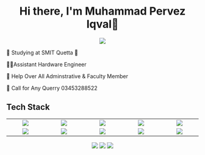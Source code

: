 <body>
  <div align="center">
    <h1> Hi there, I'm Muhammad Pervez Iqval👋<a href="https://hammad-air.github.io/hamza/"></h1>
  </div>
<p align="center">
<a href="https://github.com/hammad-air"><img src="https://readme-typing-svg.herokuapp.com/?lines=NLP+and+Web+Developer;Mern+Stack+Developer&font=Roboto&size=26&duration=3500&pause=500&center=true&width=500&height=50&color=eab676"></a>
	
<!-- ## My WordPress Course 
- [Mubashar Nouman](https://www.youtube.com/channel/UC6lUUWMyuiibsJzV8BNdaEQ)
 -->

🤵 Studying at SMIT Quetta 🤖
	
👨‍💻Assistant Hardware Engineer
	
💸 Help Over All Adminstrative & Faculty Member

📧  Call for Any Querry 03453288522
 
<h2>Tech Stack</h2>

<table width="100">
<tr>
    <td align='center' width="200">
        <img src="https://img.drz.lazcdn.com/static/pk/p/df8552587745725e713f77305a37e78e.jpg_720x720q80.jpg" />
    </td>

  <td align='center' width="200">
        <img src="https://m.media-amazon.com/images/I/71YO6nI8d0L._AC_SL1500_.jpg"  >
    </td>
 <td align='center' width="200">
        <img src="https://images-cdn.ubuy.co.in/65372d0b5c1c3c4e916aac9c-upgraded-telephone-corded-phone-dual.jpg">
    </td>
 <td align='center' width="200">
        <img src="https://m.media-amazon.com/images/I/61kItvCzk+L._AC_SL1001_.jpg">
    </td>
 <td align='center' width="200">
        <img src="https://encrypted-tbn0.gstatic.com/images?q=tbn:ANd9GcS7L2CcfjFlhBToNx2YZCv9UhZDUlyxzAyjug&s">
    </td>
 
</tr>
 
<tr>
    <td align='center'>
        <img src="https://firebasestorage.googleapis.com/v0/b/foodapp-lqii.appspot.com/o/internee.pk%20raphics%2FMicrosoft-Azure-logo.jpg?alt=media&token=5d196928-848c-433b-b332-c91e7714ab74">
    </td>
    <td align='center'>
        <img src="https://firebasestorage.googleapis.com/v0/b/foodapp-lqii.appspot.com/o/internee.pk%20raphics%2Faws.png?alt=media&token=e52f5663-5727-412e-8f03-03c7a3adc4fe">
    </td>
 <td align='center'>
        <img src="https://firebasestorage.googleapis.com/v0/b/foodapp-lqii.appspot.com/o/internee.pk%20raphics%2F1_44fD_VXcqw2kDWublQLONw.jpg?alt=media&token=352d5775-d1a4-4809-b40b-168a05e8b553" >
    </td>
     <td align='center'>
        <img src="https://firebasestorage.googleapis.com/v0/b/foodapp-lqii.appspot.com/o/internee.pk%20raphics%2FPinecone-Primary-Logo-White.png?alt=media&token=83a42d53-6832-4da8-b5ee-db7fb310b4a7">
    </td>    
    <td align='center'>
        <img src="https://github.com/abranhe/programming-languages-logos/blob/master/src/javascript/javascript.svg">
    </td>
</tr>

</table>
</p>
<p align="center">
<a href="https://www.linkedin.com/in/hammad-nadeem-6673981b5/"><img src="https://img.shields.io/badge/-Hammad%20Sheikh-0077B5?style=flat&logo=Linkedin&logoColor=white"/></a>
<a href="mailto:std-hamza@gmail.com"><img src="https://img.shields.io/badge/-hamzasajid@gmail.com-D14836?style=flat&logo=Gmail&logoColor=white"/></a>
<a href="https://www.instagram.com/hammad2980/"><img src="https://img.shields.io/badge/-@hamzasajid-E4405F?style=flat&logo=Instagram&logoColor=white"/></a>
 </p>
 
<br>

